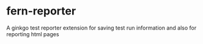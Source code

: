 # fern-reporter
A ginkgo test reporter extension for saving test run information and also for reporting html pages
